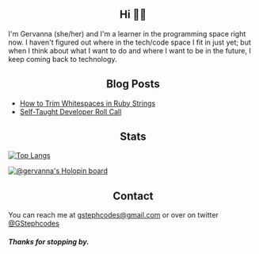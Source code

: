 ## <div align="center"> Hi 👋🏾 </div>
I'm Gervanna (she/her) and I'm a learner in the programming space right now. I haven't figured out where in the tech/code space I fit in just yet; but when I think about what I want to do and where I want to be in the future, I keep coming back to technology. 

## <div align="center"> Blog Posts </div>
- [How to Trim Whitespaces in Ruby Strings](https://dev.to/gervanna/how-to-trim-whitespaces-in-ruby-strings-1o5e)
- [Self-Taught Developer Roll Call](https://dev.to/gervanna/self-taught-developer-roll-call-4b33)

## <div align="center">Stats</div>
[![Top Langs](https://github-readme-stats.vercel.app/api/top-langs/?username=gervanna&layout=compact)](https://github.com/gervanna/github-readme-stats)

[![@gervanna's Holopin board](https://holopin.io/api/user/board?user=gervanna)](https://holopin.io/@gervanna)



## <div align="center"> Contact </div>  
You can reach me at gstephcodes@gmail.com or over on twitter [@GStephcodes](https://twitter.com/GStephcodes)

#### *Thanks for stopping by.*
